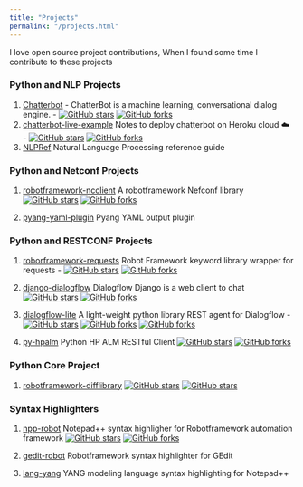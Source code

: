 ```yaml
---
title: "Projects"
permalink: "/projects.html"
---
```


I love open source project contributions, When I found some time I contribute to these projects

### Python and NLP Projects
1. [Chatterbot](https://github.com/vkosuri/ChatterBot) - ChatterBot is a machine learning, conversational dialog engine. - [![GitHub stars](https://img.shields.io/github/stars/gunthercox/ChatterBot.svg)](https://github.com/gunthercox/ChatterBot/stargazers) [![GitHub forks](https://img.shields.io/github/forks/gunthercox/ChatterBot.svg)](https://github.com/gunthercox/ChatterBot/network)
2. [chatterbot-live-example](https://github.com/vkosuri/chatterbot-live-example) Notes to deploy chatterbot on Heroku cloud :cloud: - 
[![GitHub stars](https://img.shields.io/github/stars/vkosuri/chatterbot-live-example.svg)](https://github.com/vkosuri/chatterbot-live-example/stargazers) [![GitHub forks](https://img.shields.io/github/forks/vkosuri/chatterbot-live-example.svg)](https://github.com/vkosuri/chatterbot-live-example/network)
3. [NLPRef](https://github.com/vkosuri/NLPRef) Natural Language Processing reference guide 


### Python and Netconf Projects
1. [robotframework-ncclient](https://github.com/vkosuri/robotframework-ncclient) A robotframework Nefconf library [![GitHub stars](https://img.shields.io/github/stars/vkosuri/robotframework-ncclient.svg)](https://github.com/vkosuri/robotframework-ncclient/stargazers) [![GitHub forks](https://img.shields.io/github/forks/vkosuri/robotframework-ncclient.svg)](https://github.com/vkosuri/robotframework-ncclient/network)

2. [pyang-yaml-plugin](https://github.com/vkosuri/pyang-yaml-plugin) Pyang YAML output plugin 


### Python and RESTCONF Projects
1. [roborframework-requests](https://github.com/vkosuri/robotframework-requests) Robot Framework keyword library wrapper for requests  - [![GitHub stars](https://img.shields.io/github/stars/bulkan/robotframework-requests.svg)](https://github.com/bulkan/robotframework-requests/stargazers) [![GitHub forks](https://img.shields.io/github/forks/bulkan/robotframework-requests.svg)](https://github.com/bulkan/robotframework-requests/network)

2. [django-dialogflow](https://github.com/vkosuri/django-dialogflow) Dialogflow Django is a web client to chat [![GitHub stars](https://img.shields.io/github/stars/vkosuri/django-dialogflow.svg)](https://github.com/vkosuri/django-dialogflow/stargazers) [![GitHub forks](https://img.shields.io/github/forks/vkosuri/django-dialogflow.svg)](https://github.com/vkosuri/django-dialogflow/network)

3. [dialogflow-lite](https://github.com/vkosuri/dialogflow-lite) A light-weight python library REST agent for Dialogflow  - [![GitHub stars](https://img.shields.io/github/stars/vkosuri/dialogflow-lite.svg)](https://github.com/vkosuri/dialogflow-lite/stargazers) [![GitHub forks](https://img.shields.io/github/forks/vkosuri/dialogflow-lite.svg)](https://github.com/vkosuri/dialogflow-lite/network) [![GitHub forks](https://img.shields.io/github/forks/vkosuri/dialogflow-lite.svg)](https://github.com/vkosuri/dialogflow-lite/network)

4. [py-hpalm](https://github.com/vkosuri/py-hpalm) Python HP ALM RESTful Client [![GitHub stars](https://img.shields.io/github/stars/vkosuri/py-hpalm.svg)](https://github.com/vkosuri/py-hpalm/stargazers) [![GitHub forks](https://img.shields.io/github/forks/vkosuri/py-hpalm.svg)](https://github.com/vkosuri/py-hpalm/network)

### Python Core Project
1. [robotframework-difflibrary](https://github.com/vkosuri/robotframework-difflibrary) [![GitHub stars](https://img.shields.io/github/stars/bulkan/robotframework-difflibrary.svg)](https://github.com/bulkan/robotframework-difflibrary/stargazers) [![GitHub stars](https://img.shields.io/github/stars/bulkan/robotframework-difflibrary.svg)](https://github.com/bulkan/robotframework-difflibrary/stargazers)


### Syntax Highlighters
1. [npp-robot](https://github.com/vkosuri/npp-robot) Notepad++ syntax highligher for Robotframework automation framework  [![GitHub stars](https://img.shields.io/github/stars/vkosuri/npp-robot.svg)](https://github.com/vkosuri/npp-robot/stargazers) [![GitHub forks](https://img.shields.io/github/forks/vkosuri/npp-robot.svg)](https://github.com/vkosuri/npp-robot/network)

2. [gedit-robot](https://github.com/vkosuri/gedit-robot) Robotframework syntax highlighter for GEdit 

3. [lang-yang](https://github.com/vkosuri/lang-yang) YANG modeling language syntax highlighting for Notepad++ 

